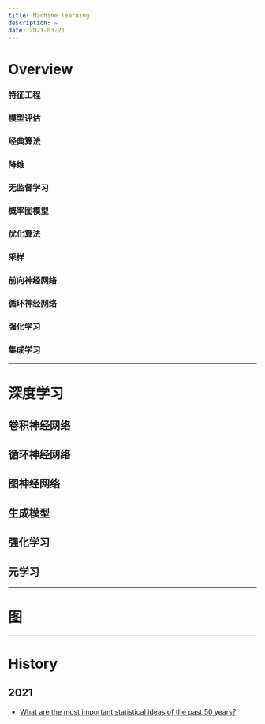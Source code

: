 ```yaml
---
title: Machine learning
description: ~
date: 2021-03-21
---
```


# Overview

### 特征工程

### 模型评估

### 经典算法

### 降维

### 无监督学习

### 概率图模型

### 优化算法

### 采样

### 前向神经网络

### 循环神经网络

### 强化学习

### 集成学习

------------------

# 深度学习

## 卷积神经网络

## 循环神经网络

## 图神经网络

## 生成模型

## 强化学习

## 元学习

------------------

# 图

------------------

# History

## 2021

* [What are the most important statistical ideas of the past 50 years?](https://arxiv.org/pdf/2012.00174.pdf)
